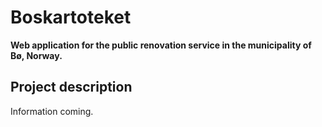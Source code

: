 # Boskartoteket
**Web application for the public renovation service in the municipality of Bø, Norway.**

## Project description
Information coming.
